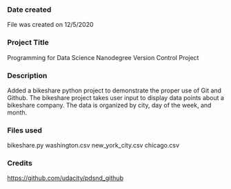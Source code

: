 ### Date created
File was created on 12/5/2020

### Project Title
Programming for Data Science Nanodegree Version Control Project

### Description
Added a bikeshare python project to demonstrate the proper use of Git and Github. The bikeshare project takes user input to display data points about a bikeshare company. The data is organized by city, day of the week, and month.

### Files used
bikeshare.py
washington.csv
new_york_city.csv
chicago.csv

### Credits
https://github.com/udacity/pdsnd_github

